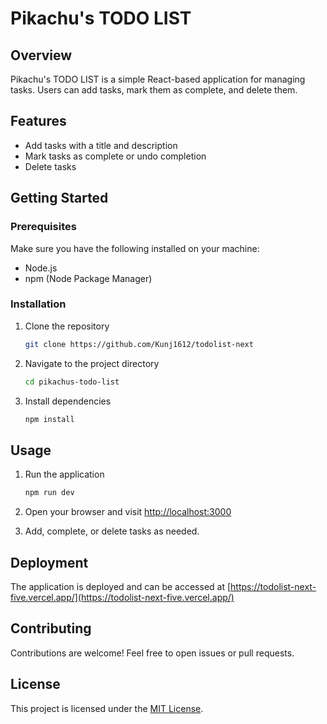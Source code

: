 # Pikachu's TODO LIST

## Overview
Pikachu's TODO LIST is a simple React-based application for managing tasks. Users can add tasks, mark them as complete, and delete them.

## Features
- Add tasks with a title and description
- Mark tasks as complete or undo completion
- Delete tasks

## Getting Started

### Prerequisites
Make sure you have the following installed on your machine:
- Node.js
- npm (Node Package Manager)

### Installation
1. Clone the repository
   ```bash
   git clone https://github.com/Kunj1612/todolist-next
   ```

2. Navigate to the project directory
   ```bash
   cd pikachus-todo-list
   ```

3. Install dependencies
   ```bash
   npm install
   ```

## Usage
1. Run the application
   ```bash
   npm run dev
   ```
2. Open your browser and visit [http://localhost:3000](http://localhost:3000)

3. Add, complete, or delete tasks as needed.

## Deployment
The application is deployed and can be accessed at [https://todolist-next-five.vercel.app/](https://todolist-next-five.vercel.app/)

## Contributing
Contributions are welcome! Feel free to open issues or pull requests.

## License
This project is licensed under the [MIT License](LICENSE).
